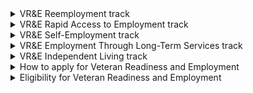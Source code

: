 

<details>
  <summary>VR&E Reemployment track</summary>
https://www.va.gov/careers-employment/vocational-rehabilitation/programs/reemployment/
<blockquote>
  <details>
    <summary>Current</summary>

   ![Screen Shot 2020-10-27 at 11 34 54 AM](https://user-images.githubusercontent.com/1899695/97346891-4721aa80-1849-11eb-8363-861bd67b3687.png)

  </details>

  <details>
    <summary>Proposed</summary>

   ![Screen Shot 2020-10-27 at 11 42 00 AM](https://user-images.githubusercontent.com/1899695/97347021-73d5c200-1849-11eb-945b-e38dc0d5e153.png)


  </details>
</blockquote>
</details>


<details>
  <summary>VR&E Rapid Access to Employment track</summary>
https://www.va.gov/careers-employment/vocational-rehabilitation/programs/rapid-access-to-employment/

<details>
  <summary>Current</summary>

 ![Screen Shot 2020-10-27 at 11 34 54 AM](https://user-images.githubusercontent.com/1899695/97346891-4721aa80-1849-11eb-8363-861bd67b3687.png)

</details>

<details>
  <summary>Proposed</summary>

 ![Screen Shot 2020-10-27 at 11 42 00 AM](https://user-images.githubusercontent.com/1899695/97347021-73d5c200-1849-11eb-945b-e38dc0d5e153.png)


</details>

</details>


<details>
  <summary>VR&E Self-Employment track</summary>
https://www.va.gov/careers-employment/vocational-rehabilitation/programs/self-employment/

<details>
  <summary>Current</summary>

 ![Screen Shot 2020-10-27 at 11 34 54 AM](https://user-images.githubusercontent.com/1899695/97346891-4721aa80-1849-11eb-8363-861bd67b3687.png)

</details>

<details>
  <summary>Proposed</summary>

 ![Screen Shot 2020-10-27 at 11 42 00 AM](https://user-images.githubusercontent.com/1899695/97347021-73d5c200-1849-11eb-945b-e38dc0d5e153.png)


</details>

</details>



<details>
  <summary>VR&E Employment Through Long-Term Services track</summary>
https://www.va.gov/careers-employment/vocational-rehabilitation/programs/long-term-services/

<details>
  <summary>Current</summary>

 ![Screen Shot 2020-10-27 at 11 34 54 AM](https://user-images.githubusercontent.com/1899695/97346891-4721aa80-1849-11eb-8363-861bd67b3687.png)

</details>

<details>
  <summary>Proposed</summary>

 ![Screen Shot 2020-10-27 at 11 42 00 AM](https://user-images.githubusercontent.com/1899695/97347021-73d5c200-1849-11eb-945b-e38dc0d5e153.png)


</details>

</details>


<details>
  <summary>VR&E Independent Living track</summary>
https://www.va.gov/careers-employment/vocational-rehabilitation/programs/independent-living/

<details>
  <summary>Current</summary>

 ![Screen Shot 2020-10-27 at 11 34 54 AM](https://github.com/department-of-veterans-affairs/va.gov-team/blob/master/teams/vsa/teams/ebenefits/images/ch31/Screen%20Shot%202020-10-27%20at%2011.51.59%20AM.png)

</details>

<details>
  <summary>Proposed</summary>

 ![Screen Shot 2020-10-27 at 11 42 00 AM](https://user-images.githubusercontent.com/1899695/97347021-73d5c200-1849-11eb-945b-e38dc0d5e153.png)


</details>

</details>


<details>
  <summary>How to apply for Veteran Readiness and Employment</summary>
https://www.va.gov/careers-employment/vocational-rehabilitation/how-to-apply/

<details>
  <summary>Current</summary>

 ![Screen Shot 2020-10-27 at 11 34 54 AM](https://github.com/department-of-veterans-affairs/va.gov-team/blob/master/teams/vsa/teams/ebenefits/images/ch31/Screen%20Shot%202020-10-27%20at%2011.34.54%20AM.png)

</details>

<details>
  <summary>Proposed</summary>

 ![Screen Shot 2020-10-27 at 11 42 00 AM](https://user-images.githubusercontent.com/1899695/97347021-73d5c200-1849-11eb-945b-e38dc0d5e153.png)


</details>

</details>



<details>
  <summary>Eligibility for Veteran Readiness and Employment</summary>
https://www.va.gov/careers-employment/vocational-rehabilitation/eligibility/

<details>
  <summary>Current</summary>

 ![Screen Shot 2020-10-27 at 11 34 54 AM](https://github.com/department-of-veterans-affairs/va.gov-team/blob/master/teams/vsa/teams/ebenefits/images/ch31/Screen%20Shot%202020-10-27%20at%2011.34.32%20AM.png)

</details>

<details>
  <summary>Proposed</summary>

 ![Screen Shot 2020-10-27 at 11 42 00 AM](https://user-images.githubusercontent.com/1899695/97347021-73d5c200-1849-11eb-945b-e38dc0d5e153.png)


</details>

</details>


